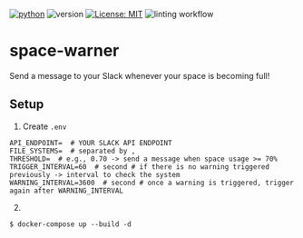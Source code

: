 [![python](https://img.shields.io/badge/Python-3.9-3776AB.svg?style=flat&logo=python&logoColor=white)](https://www.python.org)
![version](https://img.shields.io/badge/version-1.0.0-red)
[![License: MIT](https://img.shields.io/badge/License-MIT-yellow.svg)](https://github.com/Kaminyou/space-warner/blob/main/LICENSE)
![linting workflow](https://github.com/Kaminyou/space-warner/actions/workflows/main.yml/badge.svg)
# space-warner
Send a message to your Slack whenever your space is becoming full!

## Setup
1. Create `.env`
```
API_ENDPOINT=  # YOUR SLACK API ENDPOINT
FILE_SYSTEMS=  # separated by ,
THRESHOLD=  # e.g., 0.70 -> send a message when space usage >= 70%
TRIGGER_INTERVAL=60  # second # if there is no warning triggered previously -> interval to check the system
WARNING_INTERVAL=3600  # second # once a warning is triggered, trigger again after WARNING_INTERVAL
```
2. 
```
$ docker-compose up --build -d
```